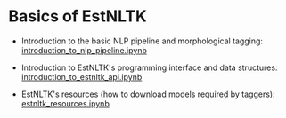 # Basics of EstNLTK 

  * Introduction to the basic NLP pipeline and morphological tagging:  [introduction_to_nlp_pipeline.ipynb](introduction_to_nlp_pipeline.ipynb)

  * Introduction to EstNLTK's programming interface and data structures: [introduction_to_estnltk_api.ipynb](introduction_to_estnltk_api.ipynb)
     
  * EstNLTK's resources (how to download models required by taggers): [estnltk_resources.ipynb](estnltk_resources.ipynb) 